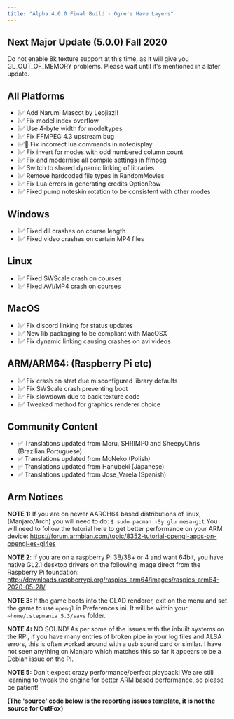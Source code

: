 ```yaml
---
title: "Alpha 4.6.0 Final Build - Ogre's Have Layers"
---
```

## Next Major Update (5.0.0) Fall 2020

Do not enable 8k texture support at this time, as it will give you GL_OUT_OF_MEMORY problems.
Please wait until it's mentioned in a later update.

## All Platforms
- ❕✅ Add Narumi Mascot by Leojiaz!!
- ❕✅ Fix model index overflow
- ❕✅ Use 4-byte width for modeltypes
- ❕✅ Fix FFMPEG 4.3 upstream bug
- ❕✅🐲 Fix incorrect lua commands in notedisplay
- ❕✅ Fix invert for modes with odd numbered column count
- ❕✅ Fix and modernise all compile settings in ffmpeg
- ❕✅ Switch to shared dynamic linking of libraries
- ❕✅ Remove hardcoded file types in RandomMovies
- ❕✅ Fix Lua errors in generating credits OptionRow
- ❕✅ Fixed pump noteskin rotation to be consistent with other modes

## Windows
- ❕✅ Fixed dll crashes on course length
- ❕✅ Fixed video crashes on certain MP4 files

## Linux
- ❕✅ Fixed SWScale crash on courses
- ❕✅ Fixed AVI/MP4 crash on courses

## MacOS
- ❕✅ Fix discord linking for status updates
- ❕✅ New lib packaging to be compliant with MacOSX
- ❕✅ Fix dynamic linking causing crashes on avi videos

## ARM/ARM64: (Raspberry Pi etc)
- ❕✅ Fix crash on start due misconfigured library defaults
- ❕✅ Fix SWScale crash preventing boot
- ❕✅ Fix slowdown due to back texture code
- ❕✅ Tweaked method for graphics renderer choice

## Community Content
- ✅ Translations updated from Moru, SHRIMP0 and SheepyChris  (Brazilian Portuguese)
- ✅ Translations updated from MoNeko (Polish) 
- ✅ Translations updated from Hanubeki (Japanese)
- ✅ Translations updated from Jose_Varela (Spanish)

## Arm Notices

**NOTE 1:** If you are on newer AARCH64 based distributions of linux, (Manjaro/Arch) you will need to do:
``$ sudo pacman -Sy glu mesa-git``
You will need to follow the tutorial here to get better performance on your ARM device:
https://forum.armbian.com/topic/8352-tutorial-opengl-apps-on-opengl-es-gl4es

**NOTE 2**: If you are on a raspberry Pi 3B/3B+ or 4 and want 64bit, you have native GL2.1 desktop drivers on the following image direct from the Raspberry Pi foundation:
http://downloads.raspberrypi.org/raspios_arm64/images/raspios_arm64-2020-05-28/

**NOTE 3:** If the game boots into the GLAD renderer, exit on the menu and set the game to use `opengl` in Preferences.ini. It will be within your `~home/.stepmania 5.3/save` folder.

**NOTE 4:** NO SOUND! As per some of the issues with the inbuilt systems on the RPi, if you have many entries of broken pipe in your log files and ALSA errors, this is often worked around with a usb sound card or similar. I have not seen anything on Manjaro which matches this so far it appears to be a Debian issue on the PI.

**NOTE 5:** Don't expect crazy performance/perfect playback! We are still learning to tweak the engine for better ARM based performance, so please be patient!

**(The 'source' code below is the reporting issues template, it is not the source for OutFox)**